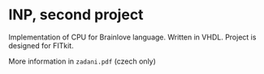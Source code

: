 # INP, second project
Implementation of CPU for Brainlove language. Written in VHDL. Project is designed for FITkit.

More information in `zadani.pdf` (czech only)
